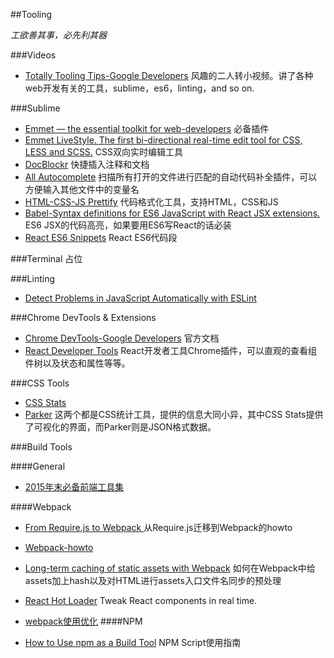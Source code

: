 ##Tooling

*工欲善其事，必先利其器*

###Videos

+ [Totally Tooling Tips-Google Developers](https://developers.google.com/web/shows/ttt/?hl=en) 风趣的二人转小视频。讲了各种web开发有关的工具，sublime，es6，linting，and so on.


###Sublime

+ [Emmet — the essential toolkit for web-developers](https://packagecontrol.io/packages/Emmet) 必备插件
+ [Emmet LiveStyle. The first bi-directional real-time edit tool for CSS, LESS and SCSS.](http://livestyle.io/) CSS双向实时编辑工具
+ [Doc​Blockr](https://packagecontrol.io/packages/DocBlockr) 快捷插入注释和文档
+ [All Autocomplete](https://packagecontrol.io/packages/All%20Autocomplete) 扫描所有打开的文件进行匹配的自动代码补全插件，可以方便输入其他文件中的变量名
+ [HTML-CSS-JS Prettify](https://packagecontrol.io/packages/HTML-CSS-JS%20Prettify) 代码格式化工具，支持HTML，CSS和JS
+ [Babel-Syntax definitions for ES6 JavaScript with React JSX extensions.](https://packagecontrol.io/packages/Babel) ES6 JSX的代码高亮，如果要用ES6写React的话必装
+ [React ES6 Snippets](https://packagecontrol.io/packages/React%20ES6%20Snippets) React ES6代码段 

###Terminal
占位

###Linting

+ [Detect Problems in JavaScript Automatically with ESLint](https://davidwalsh.name/eslint)

###Chrome DevTools & Extensions

+ [Chrome DevTools-Google Developers](https://developers.google.com/web/tools/chrome-devtools/) 官方文档
+ [React Developer Tools](https://facebook.github.io/react/blog/2015/09/02/new-react-developer-tools.html) React开发者工具Chrome插件，可以直观的查看组件树以及状态和属性等等。

###CSS Tools
+ [CSS Stats](https://github.com/cssstats/cssstats) 
+ [Parker](https://github.com/katiefenn/parker) 这两个都是CSS统计工具，提供的信息大同小异，其中CSS Stats提供了可视化的界面，而Parker则是JSON格式数据。

###Build Tools

####General

+ [2015年末必备前端工具集](http://zxc0328.github.io/2015/12/28/2015-javascript-tools/)

####Webpack
+ [From Require.js to Webpack ](https://www.paypal-engineering.com/2015/08/07/1450/) 从Require.js迁移到Webpack的howto
+ [Webpack-howto](https://github.com/petehunt/webpack-howto)
+ [Long-term caching of static assets with Webpack](https://medium.com/@okonetchnikov/long-term-caching-of-static-assets-with-webpack-1ecb139adb95#.lkhrizxt7) 如何在Webpack中给assets加上hash以及对HTML进行assets入口文件名同步的预处理
+ [React Hot Loader](http://gaearon.github.io/react-hot-loader/) Tweak React components in real time.
+ [webpack使用优化](http://www.alloyteam.com/2016/01/webpack-use-optimization/)
####NPM

+ [How to Use npm as a Build Tool](http://blog.keithcirkel.co.uk/how-to-use-npm-as-a-build-tool/) NPM Script使用指南
